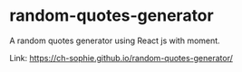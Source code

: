 # random-quotes-generator
A random quotes generator using React js with moment.

Link: https://ch-sophie.github.io/random-quotes-generator/ 
